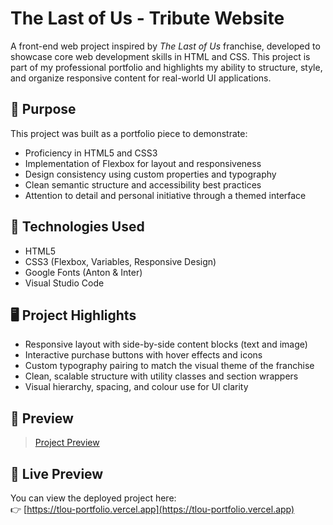 # The Last of Us - Tribute Website

A front-end web project inspired by *The Last of Us* franchise, developed to showcase core web development skills in HTML and CSS. This project is part of my professional portfolio and highlights my ability to structure, style, and organize responsive content for real-world UI applications.

## 🎯 Purpose

This project was built as a portfolio piece to demonstrate:

- Proficiency in HTML5 and CSS3
- Implementation of Flexbox for layout and responsiveness
- Design consistency using custom properties and typography
- Clean semantic structure and accessibility best practices
- Attention to detail and personal initiative through a themed interface

## 🧰 Technologies Used

- HTML5
- CSS3 (Flexbox, Variables, Responsive Design)
- Google Fonts (Anton & Inter)
- Visual Studio Code

## 🖥️ Project Highlights

- Responsive layout with side-by-side content blocks (text and image)
- Interactive purchase buttons with hover effects and icons
- Custom typography pairing to match the visual theme of the franchise
- Clean, scalable structure with utility classes and section wrappers
- Visual hierarchy, spacing, and colour use for UI clarity

## 🔎 Preview 
> [Project Preview](./assets/screenshot.png)


## 🔗 Live Preview

You can view the deployed project here:  
👉 [https://tlou-portfolio.vercel.app](https://tlou-portfolio.vercel.app)
